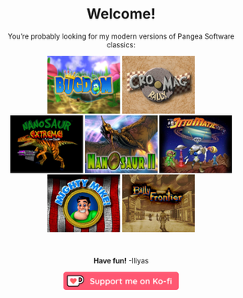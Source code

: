 <div align="center">

# Welcome!

You’re probably looking for my modern versions of Pangea Software classics:

<a href="https://github.com/jorio/Bugdom"     ><img width="145" src="bug.webp" alt="Bugdom"></a>
<a href="https://github.com/jorio/CroMagRally"><img width="145" src="cmr.webp" alt="Cro-Mag Rally"></a>
<br/>
<a href="https://github.com/jorio/Nanosaur"   ><img width="145" src="nano.webp" alt="Nanosaur"></a>
<a href="https://github.com/jorio/Nanosaur2"  ><img width="145" src="nano2.webp" alt="Nanosaur II: Hatchling"></a>
<a href="https://github.com/jorio/OttoMatic"  ><img width="145" src="otto.webp" alt="Otto Matic"></a>
<br/>
<a href="https://github.com/jorio/MightyMike" ><img width="145" src="mike.webp" alt="Mighty Mike"></a>
<a href="https://github.com/jorio/BillyFrontier"><img width="145" src="billy.webp" alt="Billy Frontier"></a>


<br/>

**Have fun!** -Iliyas

<a href="https://ko-fi.com/D1D6D94R6" target="_blank"><img src="kofi_button_red.png" alt="Buy Me a Coffee at ko-fi.com" height="36"></a>

</div>
